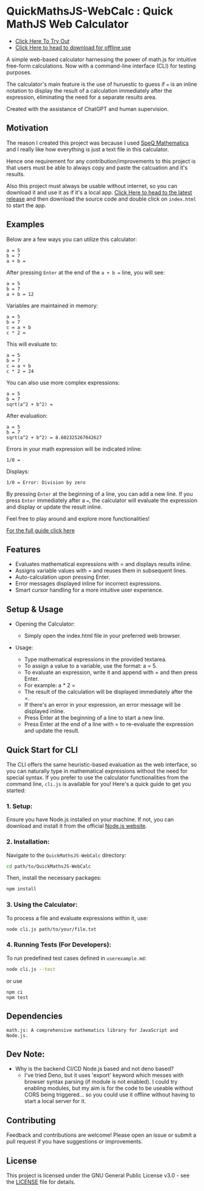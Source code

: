 # QuickMathsJS-WebCalc : Quick MathJS Web Calculator

* [Click Here To Try Out](https://mofosyne.github.io/QuickMathsJS-WebCalc/)
* [Click Here to head to download for offline use](https://github.com/mofosyne/QuickMathsJS-WebCalc/releases/latest)

A simple web-based calculator harnessing the power of math.js for intuitive free-form calculations. Now with a command-line interface (CLI) for testing purposes.

The calculator's main feature is the use of huruestic to guess if `=` is an inline notation to display the result of a calculation immediately after the expression, eliminating the need for a separate results area.

Created with the assistance of ChatGPT and human supervision.

## Motivation

The reason I created this project was because I used [SpeQ Mathematics](https://speqmath.com/) and I really like how everything is just a text file in this calculator.

Hence one requirement for any contribution/improvements to this project is that users must be able to always copy and paste the calcuation and it's results.

Also this project must always be usable without internet, so you can download it and use it as if it's a local app.
[Click Here to head to the latest release](https://github.com/mofosyne/QuickMathsJS-WebCalc/releases/latest) and then download the source code and double click on `index.html` to start the app.

## Examples

Below are a few ways you can utilize this calculator:

```plaintext
a = 5
b = 7
a + b = 
```

After pressing `Enter` at the end of the `a + b =` line, you will see:

```plaintext
a = 5
b = 7
a + b = 12
```

Variables are maintained in memory:

```plaintext
a = 5
b = 7
c = a + b
c * 2 =
```
This will evaluate to:

```plaintext
a = 5
b = 7
c = a + b
c * 2 = 24
```

You can also use more complex expressions:

```plaintext
a = 5
b = 7
sqrt(a^2 + b^2) =
```

After evaluation:

```plaintext
a = 5
b = 7
sqrt(a^2 + b^2) = 8.602325267042627
```

Errors in your math expression will be indicated inline:

```plaintext
1/0 =
```

Displays:

```plaintext
1/0 = Error: Division by zero
```

By pressing `Enter` at the beginning of a line, you can add a new line. If you press `Enter` immediately after a `=`, the calculator will evaluate the expression and display or update the result inline.

Feel free to play around and explore more functionalities!

[For the full guide click here](userexamples.md)


## Features

- Evaluates mathematical expressions with = and displays results inline.
- Assigns variable values with = and reuses them in subsequent lines.
- Auto-calculation upon pressing Enter.
- Error messages displayed inline for incorrect expressions.
- Smart cursor handling for a more intuitive user experience.

## Setup & Usage

- Opening the Calculator:
    - Simply open the index.html file in your preferred web browser.

- Usage:
    - Type mathematical expressions in the provided textarea.
    - To assign a value to a variable, use the format: a = 5.
    - To evaluate an expression, write it and append with = and then press Enter.
    - For example: a * 2 =
    - The result of the calculation will be displayed immediately after the =.
    - If there's an error in your expression, an error message will be displayed inline.
    - Press Enter at the beginning of a line to start a new line.
    - Press Enter at the end of a line with = to re-evaluate the expression and update the result.


## Quick Start for CLI

The CLI offers the same heuristic-based evaluation as the web interface, so you can naturally type in mathematical expressions without the need for special syntax.
If you prefer to use the calculator functionalities from the command line, `cli.js` is available for you! Here's a quick guide to get you started:

### 1. Setup:

Ensure you have Node.js installed on your machine. If not, you can download and install it from the official [Node.js website](https://nodejs.org/).

### 2. Installation:

Navigate to the `QuickMathsJS-WebCalc` directory:

```bash
cd path/to/QuickMathsJS-WebCalc
```

Then, install the necessary packages:

```bash
npm install
```

### 3. Using the Calculator:

To process a file and evaluate expressions within it, use:

```bash
node cli.js path/to/your/file.txt
```

### 4. Running Tests (For Developers):

To run predefined test cases defined in `userexample.md`:

```bash
node cli.js --test
```

or use 

```
npm ci
npm test
```

## Dependencies

    math.js: A comprehensive mathematics library for JavaScript and Node.js.

## Dev Note:

* Why is the backend CI/CD Node.js based and not deno based?
    - I've tried Deno, but it uses 'export' keyword which messes with browser syntax parsing (if module is not enabled). I could try enabling modules, but my aim is for the code to be useable without CORS being triggered... so you could use it offline without having to start a local server for it.

## Contributing

Feedback and contributions are welcome! Please open an issue or submit a pull request if you have suggestions or improvements.

## License

This project is licensed under the GNU General Public License v3.0 - see the [LICENSE](LICENSE) file for details.
